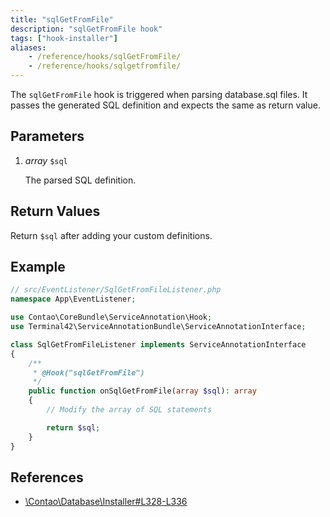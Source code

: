 ```yaml
---
title: "sqlGetFromFile"
description: "sqlGetFromFile hook"
tags: ["hook-installer"]
aliases:
    - /reference/hooks/sqlGetFromFile/
    - /reference/hooks/sqlgetfromfile/
---
```



The `sqlGetFromFile` hook is triggered when parsing database.sql files. It passes
the generated SQL definition and expects the same as return value.


## Parameters

1. *array* `$sql`

    The parsed SQL definition.


## Return Values

Return `$sql` after adding your custom definitions.


## Example

```php
// src/EventListener/SqlGetFromFileListener.php
namespace App\EventListener;

use Contao\CoreBundle\ServiceAnnotation\Hook;
use Terminal42\ServiceAnnotationBundle\ServiceAnnotationInterface;

class SqlGetFromFileListener implements ServiceAnnotationInterface
{
    /**
     * @Hook("sqlGetFromFile")
     */
    public function onSqlGetFromFile(array $sql): array
    {
        // Modify the array of SQL statements

        return $sql;
    }
}
```


## References

* [\Contao\Database\Installer#L328-L336](https://github.com/contao/contao/blob/4.7.6/core-bundle/src/Resources/contao/library/Contao/Database/Installer.php#L328-L336)
